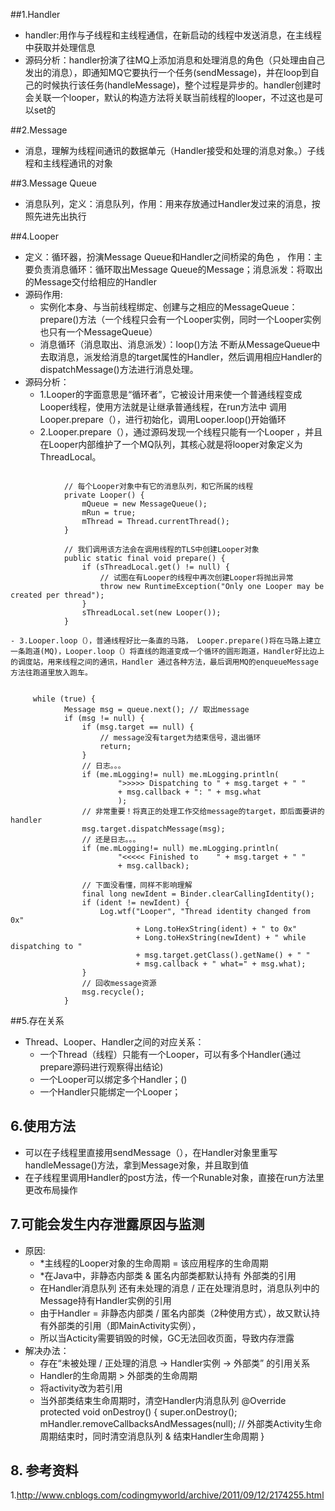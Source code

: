 ##1.Handler
- handler:用作与子线程和主线程通信，在新启动的线程中发送消息，在主线程中获取并处理信息
- 源码分析：handler扮演了往MQ上添加消息和处理消息的角色（只处理由自己发出的消息），即通知MQ它要执行一个任务(sendMessage)，并在loop到自己的时候执行该任务(handleMessage)，整个过程是异步的。handler创建时会关联一个looper，默认的构造方法将关联当前线程的looper，不过这也是可以set的

##2.Message
- 消息，理解为线程间通讯的数据单元（Handler接受和处理的消息对象。）子线程和主线程通讯的对象

##3.Message Queue
- 消息队列，定义：消息队列，作用：用来存放通过Handler发过来的消息，按照先进先出执行

##4.Looper
- 定义：循环器，扮演Message Queue和Handler之间桥梁的角色 ， 作用：主要负责消息循环：循环取出Message Queue的Message；消息派发：将取出的Message交付给相应的Handler
- 源码作用:
	- 实例化本身、与当前线程绑定、创建与之相应的MessageQueue：prepare()方法（一个线程只会有一个Looper实例，同时一个Looper实例也只有一个MessageQueue）
	- 消息循环（消息取出、消息派发）：loop()方法
不断从MessageQueue中去取消息，派发给消息的target属性的Handler，然后调用相应Handler的dispatchMessage()方法进行消息处理。
- 源码分析：
	- 1.Looper的字面意思是“循环者”，它被设计用来使一个普通线程变成Looper线程，使用方法就是让继承普通线程，在run方法中 调用Looper.prepare（），进行初始化，调用Looper.loop()开始循环
	- 2.Looper.prepare（），通过源码发现一个线程只能有一个Looper ，并且在Looper内部维护了一个MQ队列，其核心就是将looper对象定义为ThreadLocal。

```

			// 每个Looper对象中有它的消息队列，和它所属的线程
		    private Looper() {
		        mQueue = new MessageQueue();
		        mRun = true;
		        mThread = Thread.currentThread();
		    }
		
		    // 我们调用该方法会在调用线程的TLS中创建Looper对象
		    public static final void prepare() {
		        if (sThreadLocal.get() != null) {
		            // 试图在有Looper的线程中再次创建Looper将抛出异常
		            throw new RuntimeException("Only one Looper may be created per thread");
		        }
		        sThreadLocal.set(new Looper());
		    }
```
	- 3.Looper.loop（），普通线程好比一条直的马路， Looper.prepare()将在马路上建立一条跑道(MQ)，Looper.loop（）将直线的跑道变成一个循环的圆形跑道，Handler好比边上的调度站，用来线程之间的通讯，Handler 通过各种方法，最后调用MQ的enqueueMessage方法往跑道里放入跑车。

```

 	 while (true) {
            Message msg = queue.next(); // 取出message
            if (msg != null) {
                if (msg.target == null) {
                    // message没有target为结束信号，退出循环
                    return;
                }
                // 日志。。。
                if (me.mLogging!= null) me.mLogging.println(
                        ">>>>> Dispatching to " + msg.target + " "
                        + msg.callback + ": " + msg.what
                        );
                // 非常重要！将真正的处理工作交给message的target，即后面要讲的handler
                msg.target.dispatchMessage(msg);
                // 还是日志。。。
                if (me.mLogging!= null) me.mLogging.println(
                        "<<<<< Finished to    " + msg.target + " "
                        + msg.callback);
                
                // 下面没看懂，同样不影响理解
                final long newIdent = Binder.clearCallingIdentity();
                if (ident != newIdent) {
                    Log.wtf("Looper", "Thread identity changed from 0x"
                            + Long.toHexString(ident) + " to 0x"
                            + Long.toHexString(newIdent) + " while dispatching to "
                            + msg.target.getClass().getName() + " "
                            + msg.callback + " what=" + msg.what);
                }
                // 回收message资源
                msg.recycle();
            }
```

##5.存在关系
- Thread、Looper、Handler之间的对应关系：
	- 一个Thread（线程）只能有一个Looper，可以有多个Handler(通过prepare源码进行观察得出结论)
	- 一个Looper可以绑定多个Handler；()
	- 一个Handler只能绑定一个Looper；

## 6.使用方法
- 可以在子线程里直接用sendMessage（），在Handler对象里重写handleMessage()方法，拿到Message对象，并且取到值
- 在子线程里调用Handler的post方法，传一个Runable对象，直接在run方法里更改布局操作

## 7.可能会发生内存泄露原因与监测
- 原因:
	- *主线程的Looper对象的生命周期 = 该应用程序的生命周期
    - *在Java中，非静态内部类 & 匿名内部类都默认持有 外部类的引用
	- 在Handler消息队列 还有未处理的消息 / 正在处理消息时，消息队列中的Message持有Handler实例的引用
	- 由于Handler = 非静态内部类 / 匿名内部类（2种使用方式），故又默认持有外部类的引用（即MainActivity实例），
	- 所以当Acticity需要销毁的时候，GC无法回收页面，导致内存泄露
- 解决办法：
	- 存在“未被处理 / 正处理的消息 -> Handler实例 -> 外部类” 的引用关系
    - Handler的生命周期 > 外部类的生命周期
	- 将activity改为若引用
	- 当外部类结束生命周期时，清空Handler内消息队列
    @Override 
	protected void onDestroy() 
	{ 
	super.onDestroy(); mHandler.removeCallbacksAndMessages(null); 
	// 外部类Activity生命周期结束时，同时清空消息队列 & 结束Handler生命周期 
	}


## 8. 参考资料
1.http://www.cnblogs.com/codingmyworld/archive/2011/09/12/2174255.html


